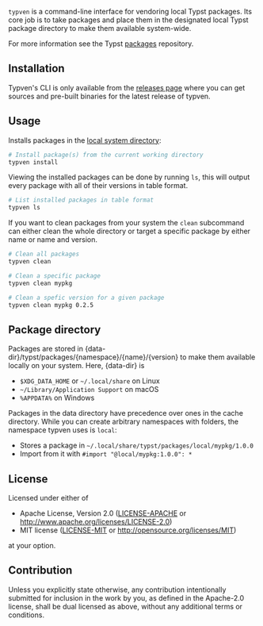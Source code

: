 `typven` is a command-line interface for vendoring local Typst packages. Its core 
job is to take packages and place them in the designated local Typst package 
directory to make them available system-wide.

For more information see the Typst [packages] repository.

## Installation

Typven's CLI is only available from the [releases page] where you can get 
sources and pre-built binaries for the latest release of typven.

## Usage

Installs packages in the [local system directory](#package-directory):
```sh
# Install package(s) from the current working directory
typven install
```

Viewing the installed packages can be done by running `ls`, this will output 
every package with all of their versions in table format.
```sh
# List installed packages in table format
typven ls
```

If you want to clean packages from your system the `clean` subcommand can either 
clean the whole directory or target a specific package by either name or name 
and version.
```sh
# Clean all packages
typven clean

# Clean a specific package
typven clean mypkg

# Clean a spefic version for a given package
typven clean mypkg 0.2.5
```

## Package directory
Packages are stored in {data-dir}/typst/packages/{namespace}/{name}/{version} to 
make them available locally on your system. Here, {data-dir} is
- `$XDG_DATA_HOME` or `~/.local/share` on Linux
- `~/Library/Application Support` on macOS
- `%APPDATA%` on Windows

Packages in the data directory have precedence over ones in the cache directory. 
While you can create arbitrary namespaces with folders, the namespace typven 
uses is `local`:
- Stores a package in `~/.local/share/typst/packages/local/mypkg/1.0.0`
- Import from it with `#import "@local/mypkg:1.0.0": *`

## License

Licensed under either of
- Apache License, Version 2.0 
    ([LICENSE-APACHE](LICENSE-APACHE) or http://www.apache.org/licenses/LICENSE-2.0)
- MIT license 
    ([LICENSE-MIT](LICENSE-MIT) or http://opensource.org/licenses/MIT)

at your option.

## Contribution

Unless you explicitly state otherwise, any contribution intentionally submitted 
for inclusion in the work by you, as defined in the Apache-2.0 license, shall be 
dual licensed as above, without any additional terms or conditions.

[packages]: https://github.com/typst/packages
[releases page]: https://github.com/jimvdl/typven/releases